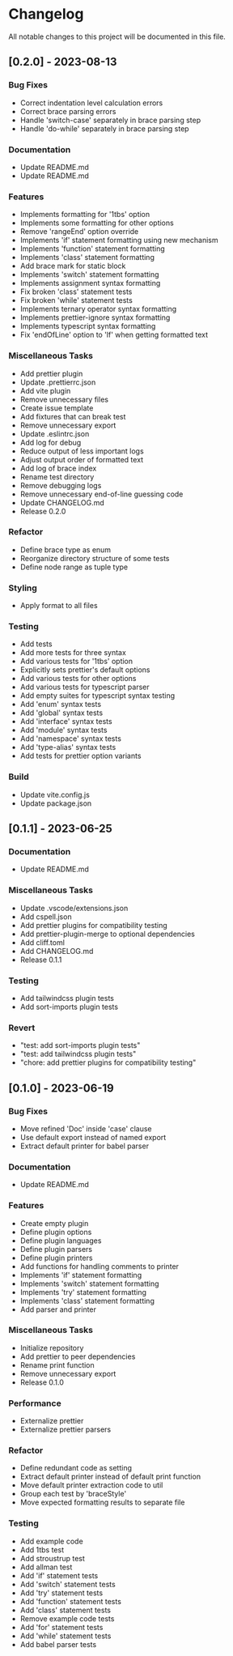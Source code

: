 # Changelog

All notable changes to this project will be documented in this file.

## [0.2.0] - 2023-08-13

### Bug Fixes

- Correct indentation level calculation errors
- Correct brace parsing errors
- Handle 'switch-case' separately in brace parsing step
- Handle 'do-while' separately in brace parsing step

### Documentation

- Update README.md
- Update README.md

### Features

- Implements formatting for '1tbs' option
- Implements some formatting for other options
- Remove 'rangeEnd' option override
- Implements 'if' statement formatting using new mechanism
- Implements 'function' statement formatting
- Implements 'class' statement formatting
- Add brace mark for static block
- Implements 'switch' statement formatting
- Implements assignment syntax formatting
- Fix broken 'class' statement tests
- Fix broken 'while' statement tests
- Implements ternary operator syntax formatting
- Implements prettier-ignore syntax formatting
- Implements typescript syntax formatting
- Fix 'endOfLine' option to 'lf' when getting formatted text

### Miscellaneous Tasks

- Add prettier plugin
- Update .prettierrc.json
- Add vite plugin
- Remove unnecessary files
- Create issue template
- Add fixtures that can break test
- Remove unnecessary export
- Update .eslintrc.json
- Add log for debug
- Reduce output of less important logs
- Adjust output order of formatted text
- Add log of brace index
- Rename test directory
- Remove debugging logs
- Remove unnecessary end-of-line guessing code
- Update CHANGELOG.md
- Release 0.2.0

### Refactor

- Define brace type as enum
- Reorganize directory structure of some tests
- Define node range as tuple type

### Styling

- Apply format to all files

### Testing

- Add tests
- Add more tests for three syntax
- Add various tests for '1tbs' option
- Explicitly sets prettier's default options
- Add various tests for other options
- Add various tests for typescript parser
- Add empty suites for typescript syntax testing
- Add 'enum' syntax tests
- Add 'global' syntax tests
- Add 'interface' syntax tests
- Add 'module' syntax tests
- Add 'namespace' syntax tests
- Add 'type-alias' syntax tests
- Add tests for prettier option variants

### Build

- Update vite.config.js
- Update package.json

## [0.1.1] - 2023-06-25

### Documentation

- Update README.md

### Miscellaneous Tasks

- Update .vscode/extensions.json
- Add cspell.json
- Add prettier plugins for compatibility testing
- Add prettier-plugin-merge to optional dependencies
- Add cliff.toml
- Add CHANGELOG.md
- Release 0.1.1

### Testing

- Add tailwindcss plugin tests
- Add sort-imports plugin tests

### Revert

- "test: add sort-imports plugin tests"
- "test: add tailwindcss plugin tests"
- "chore: add prettier plugins for compatibility testing"

## [0.1.0] - 2023-06-19

### Bug Fixes

- Move refined 'Doc' inside 'case' clause
- Use default export instead of named export
- Extract default printer for babel parser

### Documentation

- Update README.md

### Features

- Create empty plugin
- Define plugin options
- Define plugin languages
- Define plugin parsers
- Define plugin printers
- Add functions for handling comments to printer
- Implements 'if' statement formatting
- Implements 'switch' statement formatting
- Implements 'try' statement formatting
- Implements 'class' statement formatting
- Add parser and printer

### Miscellaneous Tasks

- Initialize repository
- Add prettier to peer dependencies
- Rename print function
- Remove unnecessary export
- Release 0.1.0

### Performance

- Externalize prettier
- Externalize prettier parsers

### Refactor

- Define redundant code as setting
- Extract default printer instead of default print function
- Move default printer extraction code to util
- Group each test by 'braceStyle'
- Move expected formatting results to separate file

### Testing

- Add example code
- Add 1tbs test
- Add stroustrup test
- Add allman test
- Add 'if' statement tests
- Add 'switch' statement tests
- Add 'try' statement tests
- Add 'function' statement tests
- Add 'class' statement tests
- Remove example code tests
- Add 'for' statement tests
- Add 'while' statement tests
- Add babel parser tests

<!-- generated by git-cliff -->
